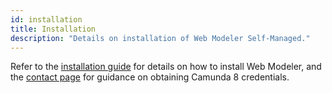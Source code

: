 ```yaml
---
id: installation
title: Installation
description: "Details on installation of Web Modeler Self-Managed."
---
```


Refer to the [installation guide](/self-managed/setup/overview.md) for details on how to install Web Modeler, and the [contact page](/contact) for guidance on obtaining Camunda 8 credentials.
